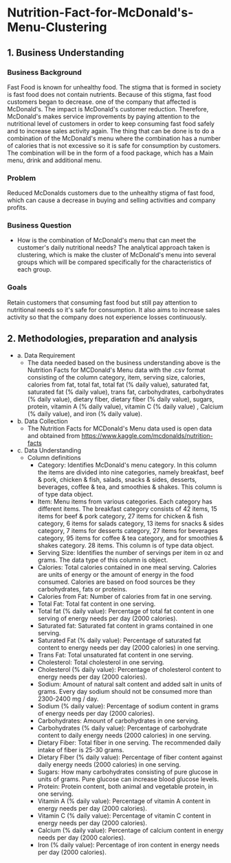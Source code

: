 # Nutrition-Fact-for-McDonald's-Menu-Clustering

## 1.	Business Understanding
### Business Background
Fast Food is known for unhealthy food. The stigma that is formed in society is fast food does not contain nutrients. Because of this stigma, fast food customers began to decrease. one of the company that affected is McDonald's. The impact is McDonald's customer reduction. Therefore, McDonald's makes service improvements by paying attention to the nutritional level of customers in order to keep consuming fast food safely and to increase sales activity again. The thing that can be done is to do a combination of the McDonald's menu where the combination has a number of calories that is not excessive so it is safe for consumption by customers. The combination will be in the form of a food package, which has a Main menu, drink and additional menu.

### Problem
Reduced McDonalds customers due to the unhealthy stigma of fast food, which can cause a decrease in buying and selling activities and company profits.

### Business Question
- How is the combination of McDonald's menu that can meet the customer's daily nutritional needs?
The analytical approach taken is clustering, which is make the cluster of McDonald's menu into several groups which will be compared specifically for the characteristics of each group.

### Goals
Retain customers that consuming fast food but still pay attention to nutritional needs so it's safe for consumption. It also aims to increase sales activity so that the company does not experience losses continuously.

## 2.	Methodologies, preparation and analysis
- a. Data Requirement
  - The data needed based on the business understanding above is the Nutrition Facts for MCDonald's Menu data with the .csv format consisting of the column category, item, serving size, calories, calories from fat, total fat, total fat (% daily value), saturated fat, saturated fat (% daily value), trans fat, carbohydrates, carbohydrates (% daily value), dietary fiber, dietary fiber (% daily value), sugars, protein, vitamin A (% daily value), vitamin C (% daily value) , Calcium (% daily value), and iron (% daily value).
- b. Data Collection
  - The Nutrition Facts for MCDonald's Menu data used is open data and obtained from https://www.kaggle.com/mcdonalds/nutrition-facts
- c. Data Understanding
  - Column definitions
    - Category: Identifies McDonald's menu category. In this column the items are divided into nine categories, namely breakfast, beef & pork, chicken & fish, salads, snacks & sides, desserts, beverages, coffee & tea, and smoothies & shakes. This column is of type data object.
    - Item: Menu items from various categories. Each category has different items. The breakfast category consists of 42 items, 15 items for beef & pork category, 27 items for chicken & fish category, 6 items for salads category, 13 items for snacks & sides category, 7 items for desserts category, 27 items for beverages category, 95 items for coffee & tea category, and for smoothies & shakes category. 28 items. This column is of type data object.
    - Serving Size: Identifies the number of servings per item in oz and grams. The data type of this column is object.
    - Calories: Total calories contained in one meal serving. Calories are units of energy or the amount of energy in the food consumed. Calories are based on food sources be they carbohydrates, fats or proteins.
    - Calories from Fat: Number of calories from fat in one serving.
    - Total Fat: Total fat content in one serving.
    - Total fat (% daily value): Percentage of total fat content in one serving of energy needs per day (2000 calories).
    - Saturated fat: Saturated fat content in grams contained in one serving.
    - Saturated Fat (% daily value): Percentage of saturated fat content to energy needs per day (2000 calories) in one serving.
    - Trans Fat: Total unsaturated fat content in one serving.
    - Cholesterol: Total cholesterol in one serving.
    - Cholesterol (% daily value): Percentage of cholesterol content to energy needs per day (2000 calories).
    - Sodium: Amount of natural salt content and added salt in units of grams. Every day sodium should not be consumed more than 2300-2400 mg / day.
    - Sodium (% daily value): Percentage of sodium content in grams of energy needs per day (2000 calories).
    - Carbohydrates: Amount of carbohydrates in one serving.
    - Carbohydrates (% daily value): Percentage of carbohydrate content to daily energy needs (2000 calories) in one serving.
    - Dietary Fiber: Total fiber in one serving. The recommended daily intake of fiber is 25-30 grams.
    - Dietary Fiber (% daily value): Percentage of fiber content against daily energy needs (2000 calories) in one serving.
    - Sugars: How many carbohydrates consisting of pure glucose in units of grams. Pure glucose can increase blood glucose levels.
    - Protein: Protein content, both animal and vegetable protein, in one serving.
    - Vitamin A (% daily value): Percentage of vitamin A content in energy needs per day (2000 calories).
    - Vitamin C (% daily value): Percentage of vitamin C content in energy needs per day (2000 calories).
    - Calcium (% daily value): Percentage of calcium content in energy needs per day (2000 calories).
    - Iron (% daily value): Percentage of iron content in energy needs per day (2000 calories).


    


  
